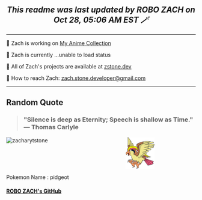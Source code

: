 <h2 align="center" style="font-style: italic; font-weight: bold;">This readme was last updated by ROBO ZACH on Oct 28, 05:06 AM EST 🪄 </h2></a>

---

🤖 Zach is working on [My Anime Collection](https://github.com/ZacharyTStone/My-Anime-Collection)

🤖 Zach is currently ...unable to load status

🤖 All of Zach's projects are available at [zstone.dev](https://www.zstone.dev/)

🤖 How to reach Zach: [zach.stone.developer@gmail.com](mailto:zach.stone.developer@gmail.com)

---

<!-- Add a Quotes section -->

## Random Quote

<h3>
<blockquote>
  "Silence is deep as Eternity; Speech is shallow as Time."
<br>— Thomas Carlyle
</blockquote>
</h3>

<div style="display: flex; flex-wrap: no-wrap; width: 100%; gap: 16px">
        <img width="60%" src="https://github-readme-streak-stats.herokuapp.com/?user=zacharytstone" alt="zacharytstone" />
    <img width="15%" class='poke-img' src='https://raw.githubusercontent.com/PokeAPI/sprites/master/sprites/pokemon/other/dream-world/18.svg' alt='pidgeot'/>
</div>

<span class="poke-name"> Pokemon Name : pidgeot</span>

#### [ROBO ZACH's GitHub](https://github.com/ROBO-ZACH)
